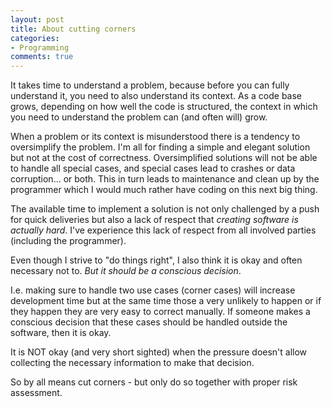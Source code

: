 ```yaml
---
layout: post
title: About cutting corners
categories:
- Programming
comments: true
---
```


It takes time to understand a problem, because before you can fully
understand it, you need to also understand its context. As a code base
grows, depending on how well the code is structured, the context in
which you need to understand the problem can (and often will) grow.

When a problem or its context is misunderstood there is a tendency to
oversimplify the problem. I'm all for finding a simple and elegant
solution but not at the cost of correctness. Oversimplified solutions
will not be able to handle all special cases, and special cases lead
to crashes or data corruption... or both. This in turn leads to
maintenance and clean up by the programmer which I would much rather
have coding on this next big thing.

The available time to implement a solution is not only challenged by a
push for quick deliveries but also a lack of respect that *creating
software is actually hard*. I've experience this lack of respect from
all involved parties (including the programmer).

Even though I strive to "do things right", I also think it is okay and
often necessary not to. *But it should be a conscious decision*.

I.e. making sure to handle two use cases (corner cases) will increase
development time but at the same time those a very unlikely to happen
or if they happen they are very easy to correct manually. If someone
makes a conscious decision that these cases should be handled outside
the software, then it is okay.

It is NOT okay (and very short sighted) when the pressure doesn't
allow collecting the necessary information to make that decision.

So by all means cut corners - but only do so together with proper risk
assessment.
